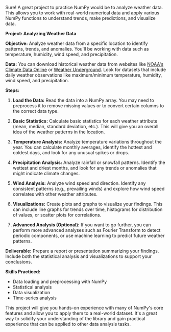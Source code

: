 Sure! A great project to practice NumPy would be to analyze weather data. This allows you to work with real-world numerical data and apply various NumPy functions to understand trends, make predictions, and visualize data.

**Project: Analyzing Weather Data**

**Objective:**
Analyze weather data from a specific location to identify patterns, trends, and anomalies. You'll be working with data such as temperature, humidity, wind speed, and precipitation.

**Data:**
You can download historical weather data from websites like [NOAA's Climate Data Online](https://www.ncdc.noaa.gov/cdo-web/search) or [Weather Underground](https://www.wunderground.com/history). Look for datasets that include daily weather observations like maximum/minimum temperature, humidity, wind speed, and precipitation.

**Steps:**

1. **Load the Data:** Read the data into a NumPy array. You may need to preprocess it to remove missing values or to convert certain columns to the correct data type.

2. **Basic Statistics:** Calculate basic statistics for each weather attribute (mean, median, standard deviation, etc.). This will give you an overall idea of the weather patterns in the location.

3. **Temperature Analysis:** Analyze temperature variations throughout the year. You can calculate monthly averages, identify the hottest and coldest days, and look for any unusual spikes or drops.

4. **Precipitation Analysis:** Analyze rainfall or snowfall patterns. Identify the wettest and driest months, and look for any trends or anomalies that might indicate climate changes.

5. **Wind Analysis:** Analyze wind speed and direction. Identify any consistent patterns (e.g., prevailing winds) and explore how wind speed correlates with other weather attributes.

6. **Visualizations:** Create plots and graphs to visualize your findings. This can include line graphs for trends over time, histograms for distribution of values, or scatter plots for correlations.

7. **Advanced Analysis (Optional):** If you want to go further, you can perform more advanced analyses such as Fourier Transform to detect periodic components, or use machine learning to predict future weather patterns.

**Deliverable:**
Prepare a report or presentation summarizing your findings. Include both the statistical analysis and visualizations to support your conclusions.

**Skills Practiced:**
- Data loading and preprocessing with NumPy
- Statistical analysis
- Data visualization
- Time-series analysis

This project will give you hands-on experience with many of NumPy's core features and allow you to apply them to a real-world dataset. It's a great way to solidify your understanding of the library and gain practical experience that can be applied to other data analysis tasks.